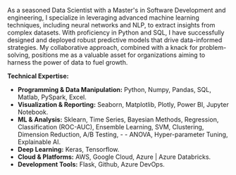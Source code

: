 As a seasoned Data Scientist with a Master's in Software Development and engineering, I specialize in leveraging advanced machine
learning techniques, including neural networks and NLP, to extract insights from complex datasets. With proficiency in Python and
SQL, I have successfully designed and deployed robust predictive models that drive data-informed strategies. My collaborative
approach, combined with a knack for problem-solving, positions me as a valuable asset for organizations aiming to harness the power
of data to fuel growth.

**Technical Expertise:**

- **Programming & Data Manipulation:** Python, Numpy, Pandas, SQL, Matlab, PySpark, Excel.
- **Visualization & Reporting:** Seaborn, Matplotlib, Plotly, Power BI, Jupyter Notebook.
- **ML & Analysis:** Sklearn, Time Series, Bayesian Methods, Regression, Classification (ROC-AUC), Ensemble Learning, SVM, Clustering, Dimension Reduction, A/B Testing, - - ANOVA, Hyper-parameter Tuning, Explainable AI.
- **Deep Learning:** Keras, Tensorflow.
- **Cloud & Platforms:** AWS, Google Cloud, Azure | Azure Databricks.
- **Development Tools:** Flask, Github, Azure DevOps.
